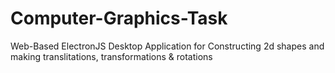 # Computer-Graphics-Task
Web-Based ElectronJS Desktop Application for Constructing 2d shapes and making translitations, transformations &amp; rotations
